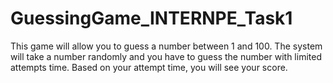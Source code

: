 # GuessingGame_INTERNPE_Task1
This game will allow you to guess a number between 1 and 100. The system will take a number randomly and you have to guess the number with limited attempts time. Based on your attempt time, you will see your score.
